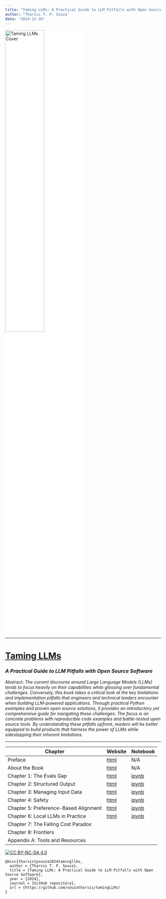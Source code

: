 ```yaml
---
title: "Taming LLMs: A Practical Guide to LLM Pitfalls with Open Source Software"
author: "Tharsis T. P. Souza"
date: "2024-12-16"
---
```


 <a href="https://www.tamingllms.com" target="_blank">
  <img src="../_static/cover_curve.png" style="background-color:white; width:50%;" alt="Taming LLMs Cover" />
 </a>

---
# [Taming LLMs](https://www.tamingllms.com)
### *A Practical Guide to LLM Pitfalls with Open Source Software*

Abstract: *The current discourse around Large Language Models (LLMs) tends to focus heavily on their capabilities while glossing over fundamental challenges. Conversely, this book takes a critical look at the key limitations and implementation pitfalls that engineers and technical leaders encounter when building LLM-powered applications. Through practical Python examples and proven open source solutions, it provides an introductory yet comprehensive guide for navigating these challenges. The focus is on concrete problems with reproducible code examples and battle-tested open source tools. By understanding these pitfalls upfront, readers will be better equipped to build products that harness the power of LLMs while sidestepping their inherent limitations.*

---

| Chapter                                   | Website      | Notebook      |
|-------------------------------------------|--------------|---------------|
| Preface                   | [html](https://www.tamingllms.com/markdown/preface.html) | N/A           |
| About the Book                  | [html](https://www.tamingllms.com/markdown/intro.html) | N/A           |
| Chapter 1: The Evals Gap                | [html](https://www.tamingllms.com/notebooks/evals.html) | [ipynb](https://github.com/souzatharsis/tamingLLMs/blob/master/tamingllms/notebooks/evals.ipynb) |
| Chapter 2: Structured Output| [html](https://www.tamingllms.com/notebooks/structured_output.html) | [ipynb](https://github.com/souzatharsis/tamingLLMs/blob/master/tamingllms/notebooks/structured_output.ipynb) |
| Chapter 3: Managing Input Data | [html](https://www.tamingllms.com/notebooks/input.html) | [ipynb](https://github.com/souzatharsis/tamingLLMs/blob/master/tamingllms/notebooks/input.ipynb) |
| Chapter 4: Safety              | [html](https://www.tamingllms.com/notebooks/safety.html)  |  [ipynb](https://github.com/souzatharsis/tamingLLMs/blob/master/tamingllms/notebooks/safety.ipynb) |
| Chapter 5: Preference-Based Alignment     | [html](https://www.tamingllms.com/notebooks/alignment.html) | [ipynb](https://github.com/souzatharsis/tamingLLMs/blob/master/tamingllms/notebooks/alignment.ipynb) |
| Chapter 6: Local LLMs in Practice | [html](https://www.tamingllms.com/notebooks/local.html) | [ipynb](https://github.com/souzatharsis/tamingLLMs/blob/master/tamingllms/notebooks/local.ipynb) |
| Chapter 7: The Falling Cost Paradox               |              |               |
| Chapter 8: Frontiers                |              |               |
| Appendix A: Tools and Resources           |              |               |


[![CC BY-NC-SA 4.0][cc-by-nc-sa-image]][cc-by-nc-sa]

[cc-by-nc-sa]: http://creativecommons.org/licenses/by-nc-sa/4.0/
[cc-by-nc-sa-image]: https://licensebuttons.net/l/by-nc-sa/4.0/88x31.png
[cc-by-nc-sa-shield]: https://img.shields.io/badge/License-CC-BY--NC--SA-4.0-lightgrey.svg

```
@misc{tharsistpsouza2024tamingllms,
  author = {Tharsis T. P. Souza},
  title = {Taming LLMs: A Practical Guide to LLM Pitfalls with Open Source Software},
  year = {2024},
  journal = {GitHub repository},
  url = {https://github.com/souzatharsis/tamingLLMs)
}
```